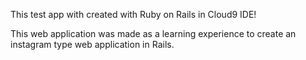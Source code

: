 This test app with created with Ruby on Rails in Cloud9 IDE!

This web application was made as a learning experience to create an instagram type web application in Rails. 

